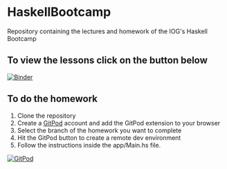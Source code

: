 # HaskellBootcamp
Repository containing the lectures and homework of the IOG's Haskell Bootcamp

## To view the lessons click on the button below

[![Binder](https://mybinder.org/badge_logo.svg)](https://mybinder.org/v2/gh/rober-m/haskell-bootcamp/HEAD?labpath=%2Flab%2Flecture-1.ipynb)

## To do the homework

1. Clone the repository
2. Create a [GitPod](https://www.gitpod.io/) account and add the GitPod extension to your browser
4. Select the branch of the homework you want to complete
5. Hit the GitPod button to create a remote dev environment
6. Follow the instructions inside the app/Main.hs file.

[![GitPod](https://mybinder.org/badge_logo.svg)](https://gitpod.io/#prebuild/https://github.com/rober-m/haskell-bootcamp)
